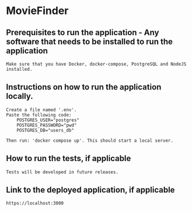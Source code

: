 MovieFinder
==========================

## Prerequisites to run the application - Any software that needs to be installed to run the application
    Make sure that you have Docker, docker-compose, PostgreSQL and NodeJS installed.
## Instructions on how to run the application locally.
    Create a file named '.env'.
    Paste the following code:
        POSTGRES_USER="postgres"
        POSTGRES_PASSWORD="pwd"
        POSTGRES_DB="users_db"

    Then run: 'docker compose up'. This should start a local server.
## How to run the tests, if applicable
    Tests will be developed in future releases.
## Link to the deployed application, if applicable
    https://localhost:3000
